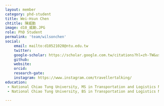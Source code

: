 ```yaml
---
layout: member
category: phd-student
title: Wei-Hsun Chen
chtitle: 陳威勳
image: d10_威勳.JPG
role: PhD Student
permalink: 'team/wilsonchen'
social:
    email: mailto:d10521020@ntu.edu.tw
    twitter: 
    google-scholar: https://scholar.google.com.tw/citations?hl=zh-TW&user=r84M90IAAAAJ&view_op=list_works&gmla=ABOlHiwuLop6wkNgtzrrsPMrVve3B91PHlAyeAb6y7G0XD2Q2BshhbHWsfN139UUMy33E-YYQYEDyW7zu9A6UTx4-TlDUCXW2_l-9R8_oFY
    github: 
    website: 
    orcid: 
    research-gate: 
    instagram: https://www.instagram.com/travellertalking/
education:
 - National Chiao Tung University, MS in Transportation and Logistics Management (Traffic and Transportation Program) (2018)
 - National Chiao Tung University, BS in Transportation and Logistics Management (2015)

---
```



